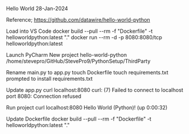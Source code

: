 Hello World
28-Jan-2024

Reference;
https://github.com/datawire/hello-world-python

Load into VS Code
docker build --pull --rm -f "Dockerfile" -t helloworldpython:latest "."
docker run --rm -d -p 8080:8080/tcp helloworldpython:latest 


Launch PyCharm
New project
hello-world-python
/home/stevepro/GitHub/StevePro9/PythonSetup/ThirdParty


Rename main.py to app.py
touch Dockerfile
touch requirements.txt
prompted to install requirements.txt


Update app.py
curl localhost:8080
curl: (7) Failed to connect to localhost port 8080: Connection refused

Run project
curl localhost:8080
Hello World (Python)! (up 0:00:32)

Update Dockerfile
docker build --pull --rm -f "Dockerfile" -t helloworldpython:latest "." 
